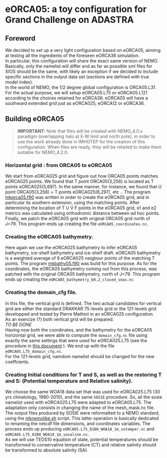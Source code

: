 # eORCA05: a toy configuration for Grand Challenge on ADASTRA
## Foreword
We decided to set up a very light configuration based on eORCA05, aimimg at testing all the ingredients of the foreseen eORCA36 simulation.  
In particular, this configuration will share the exact same version of NEMO. Basically, only the namelist will differ and as far as possible xml files for XIOS should be the same, with likely an exception  if we decided to include specific sections in the output data set (sections are defined with  true model index).   
In the world of NEMO, the 1/2 degree global configuration is ORCA05.L31. For the actual purpose, we will setup eORCA05.L75 or eORCA05.L121 according to the choices retained for eORCA36. eORCA05 will have a southward extended grid just as eORCA025, eORCA12 or eORCA36.


## Building eORCA05
> **IMPORTANT:** Note that files will be created with NEMO_4.0.x paradigm (overlapping halo at E-W limit and north pole), in order to use the work 
> already done in IMHOTEP for the creation of this configuration. When files are ready, they will be retailed  to make them suitable for
> NEMO_4.2.0.

### Horizontal grid : from ORCA05 to eORCA05
We start from eORCA025 grid and figure out how ORCA05 points matches  eORCA025  points.  We found that T point ORCA05(3,256) is located as T points eORCA025(5,697).
In the same manner, for instance, we found that U point ORCA05(3,256) = T points eORCA025(6,297), etc ..
The program [mkorca05.f90](BUILD/HGR/mkorca05.f90) was written in order to create the eORCA05 grid, and in particular its southern extension, using  the matching points.
After determining the location of T U V F points in the eORCA05 grid, e1 and e2 metrics was calculated using orthodromic distance between *ad hoc* points. Finally, we 
patch the eORCA05 grid with original ORCA05 grid north of J=79.  This program ends up creating the file `eORCA05_coordinates.nc`.

### Creating the eORCA05 bathymetry.
Here again we use the eORCA025 bathymetry to infer eORCA05 bathymetry, ice-shelf bathymetry and ice-shelf draft.  eORCA05 bathymetry is a weighted average of
9 eORCA025 neigbour points of the matching T points.  The program [mkbathy05.f90](BUILD/HGR/mkbathy05.f90) was build for this purpose. As for the coordinates,
the eORCA05 bathymetry coming out from this process, was patched with the original ORCA05 bathymetry, north of J=79. This program ends up creating the `eORCA05_bathymetry_b0.2_closed_seas.nc`

### Creating the domain_cfg file.
In this file, the vertical grid is defined. The two actual candidates for vertical grid are either the standard DRAKKAR 75-levels grid or the 121-levels grid  developped and tested by Pierre Mathiot in an eORCA025 configuration.  
As an exercize (?) both vertical grid will be prepared.  
*TO BE DONE*  
Having now both the coordinates, and the bathymetry for the eORCA05 horizontal grid, we were able to compute the `domain_cfg.nc` file using exactly the same
settings that were used for eORCA025.L75 (see the procedure in [this document](../eORCA025/BUILD/DOMAIN_cfg/README.md) ).  We end up with the file `eORCA05.L75_domain_cfg.nc`.  
For the 121-levels grid, namdom namelist should be changed for the new coeffcients.

### Creating Initial conditions for T and S, as well as the restoring T and S: (Potential temperature and Relative salinity).
We choose the same WOA18 data set that was used for eORCA025.L75 (30 yrs climatology, 1980-2010), and the same `SOSIE` procedure. So, all the sosie namelist used with eORCA025.L75 were adapted to eORCA05.L75.
The adaptation only consists in changing the name of the mesh_mask.nc file. The output files produced by SOSIE were reformatted to a NEMO standard, using the 
[mknemolike.sh](BUILD/INITIAL_COND/mknemolike.sh) script. This latter operation is basically  dedicated to renaming the netcdf file dimensions, and coordinates 
variables. The process ends up producing  `eORCA05.L75_81B0_WOA18_1m_votemper.nc` and `eORCA05.L75_81B0_WOA18_1m_vosaline.nc`.  
As we will use TEOS10 equation of state, potential temperatures should be transformed to conservative temperature (CT) and relative salinity should be transformed to absolute salinity (SA).
